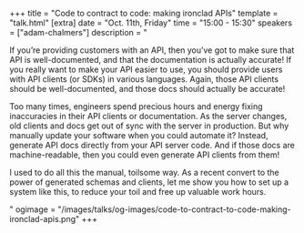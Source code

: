 +++
title = "Code to contract to code: making ironclad APIs"
template = "talk.html"
[extra]
  date = "Oct. 11th, Friday"
  time = "15:00 - 15:30"
  speakers = ["adam-chalmers"]
  description = "<p>If you’re providing customers with an API, then you’ve got to make sure that API is well-documented, and that the documentation is actually accurate! If you really want to make your API easier to use, you should provide users with API clients (or SDKs) in various languages. Again, those API clients should be well-documented, and those docs should actually be accurate!</p><p>Too many times, engineers spend precious hours and energy fixing inaccuracies in their API clients or documentation. As the server changes, old clients and docs get out of sync with the server in production. But why manually update your software when you could automate it? Instead, generate API docs directly from your API server code. And if those docs are machine-readable, then you could even generate API clients from them!</p><p>I used to do all this the manual, toilsome way. As a recent convert to the power of generated schemas and clients, let me show you how to set up a system like this, to reduce your toil and free up valuable work hours.</p>"
  ogimage = "/images/talks/og-images/code-to-contract-to-code-making-ironclad-apis.png"
+++
